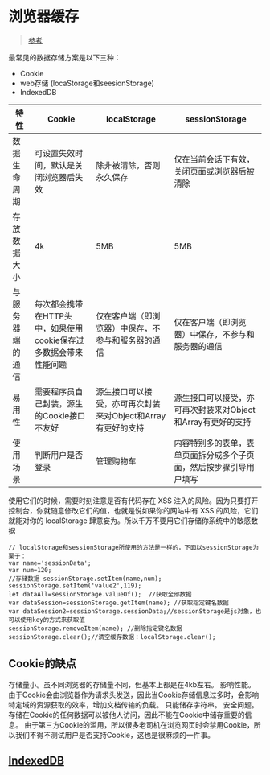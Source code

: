 # 浏览器缓存

> [参考](https://juejin.im/post/5aeaf545518825673b61ddc8)

最常见的数据存储方案是以下三种：

* Cookie
* web存储 (locaStorage和seesionStorage)
* IndexedDB

特性 | Cookie | localStorage | sessionStorage
---|---|---|---
数据生命周期 | 可设置失效时间，默认是关闭浏览器后失效 | 除非被清除，否则永久保存 | 仅在当前会话下有效，关闭页面或浏览器后被清除
存放数据大小 | 4k | 5MB | 5MB
与服务器端的通信| 每次都会携带在HTTP头中，如果使用cookie保存过多数据会带来性能问题 | 仅在客户端（即浏览器）中保存，不参与和服务器的通信 | 仅在客户端（即浏览器）中保存，不参与和服务器的通信
易用性| 需要程序员自己封装，源生的Cookie接口不友好 | 源生接口可以接受，亦可再次封装来对Object和Array有更好的支持 | 源生接口可以接受，亦可再次封装来对Object和Array有更好的支持
使用场景| 判断用户是否登录 | 管理购物车 | 内容特别多的表单，表单页面拆分成多个子页面，然后按步骤引导用户填写

使用它们的时候，需要时刻注意是否有代码存在 XSS 注入的风险。因为只要打开控制台，你就随意修改它们的值，也就是说如果你的网站中有 XSS 的风险，它们就能对你的 localStorage 肆意妄为。所以千万不要用它们存储你系统中的敏感数据

```JS
// localStorage和sessionStorage所使用的方法是一样的，下面以sessionStorage为栗子：
var name='sessionData';
var num=120;
//存储数据 sessionStorage.setItem(name,num);
sessionStorage.setItem('value2',119);
let dataAll=sessionStorage.valueOf();  //获取全部数据
var dataSession=sessionStorage.getItem(name); //获取指定键名数据
var dataSession2=sessionStorage.sessionData;//sessionStorage是js对象，也可以使用key的方式来获取值
sessionStorage.removeItem(name); //删除指定键名数据
sessionStorage.clear();//清空缓存数据：localStorage.clear();
```

## Cookie的缺点

存储量小。虽不同浏览器的存储量不同，但基本上都是在4kb左右。
影响性能。由于Cookie会由浏览器作为请求头发送，因此当Cookie存储信息过多时，会影响特定域的资源获取的效率，增加文档传输的负载。
只能储存字符串。
安全问题。存储在Cookie的任何数据可以被他人访问，因此不能在Cookie中储存重要的信息。
由于第三方Cookie的滥用，所以很多老司机在浏览网页时会禁用Cookie，所以我们不得不测试用户是否支持Cookie，这也是很麻烦的一件事。

## [IndexedDB](https://juejin.im/post/5aeaf545518825673b61ddc8#heading-13)
